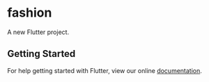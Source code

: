 # fashion

A new Flutter project.

## Getting Started

For help getting started with Flutter, view our online
[documentation](https://flutter.io/).
